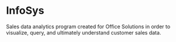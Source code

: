 # InfoSys
Sales data analytics program created for Office Solutions in order to visualize, query, and ultimately understand customer sales data.
